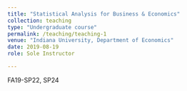 ```yaml
---
title: "Statistical Analysis for Business & Economics"
collection: teaching
type: "Undergraduate course"
permalink: /teaching/teaching-1
venue: "Indiana University, Department of Economics"
date: 2019-08-19
role: Sole Instructor

---
```


FA19-SP22, SP24
